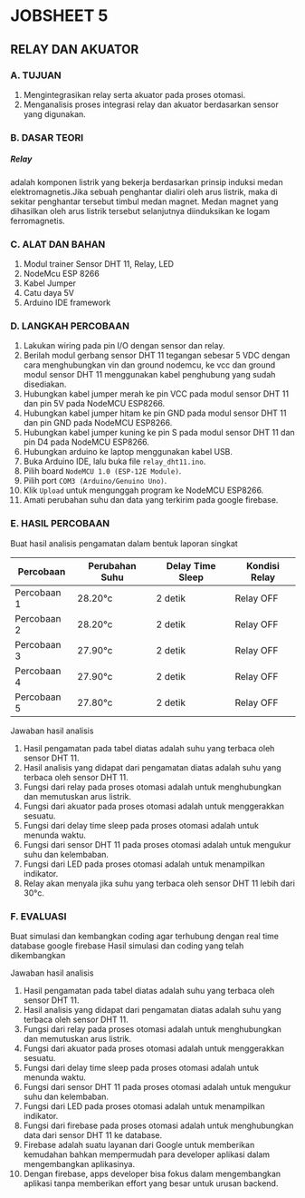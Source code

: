 # JOBSHEET 5
## RELAY DAN AKUATOR

### A. TUJUAN
1. Mengintegrasikan relay serta akuator pada proses otomasi.
2. Menganalisis proses integrasi relay dan akuator berdasarkan sensor yang digunakan.

### B. DASAR TEORI

##### Relay
adalah komponen listrik yang bekerja berdasarkan prinsip induksi medan elektromagnetis.Jika
sebuah penghantar dialiri oleh arus listrik, maka di sekitar penghantar tersebut timbul medan
magnet. Medan magnet yang dihasilkan oleh arus listrik tersebut selanjutnya diinduksikan ke
logam ferromagnetis.

### C. ALAT DAN BAHAN

1. Modul trainer Sensor DHT 11, Relay, LED
2. NodeMcu ESP 8266
3. Kabel Jumper
4. Catu daya 5V
5. Arduino IDE framework

### D. LANGKAH PERCOBAAN

1. Lakukan wiring pada pin I/O dengan sensor dan relay. 
2. Berilah modul gerbang sensor DHT 11 tegangan sebesar 5 VDC dengan cara menghubungkan vin dan ground nodemcu, ke vcc dan ground modul sensor DHT 11 menggunakan kabel penghubung yang sudah disediakan.
3. Hubungkan kabel jumper merah ke pin VCC pada modul sensor DHT 11 dan pin 5V pada NodeMCU ESP8266.
4. Hubungkan kabel jumper hitam ke pin GND pada modul sensor DHT 11 dan pin GND pada NodeMCU ESP8266.
5. Hubungkan kabel jumper kuning ke pin S pada modul sensor DHT 11 dan pin D4 pada NodeMCU ESP8266.
6. Hubungkan arduino ke laptop menggunakan kabel USB.
7. Buka Arduino IDE, lalu buka file `relay_dht11.ino`.
8. Pilih board `NodeMCU 1.0 (ESP-12E Module)`.
9. Pilih port `COM3 (Arduino/Genuino Uno)`.
10. Klik `Upload` untuk mengunggah program ke NodeMCU ESP8266.
11. Amati perubahan suhu dan data yang terkirim pada google firebase.

### E. HASIL PERCOBAAN

Buat hasil analisis pengamatan dalam bentuk laporan singkat

| Percobaan             | Perubahan Suhu        | Delay Time Sleep      | Kondisi Relay         |
|-----------------------|-----------------------|-----------------------|-----------------------|
| Percobaan 1           | 28.20°c               | 2 detik               | Relay OFF             |
| Percobaan 2           | 28.20°c               | 2 detik               | Relay OFF             |
| Percobaan 3           | 27.90°c               | 2 detik               | Relay OFF             |
| Percobaan 4           | 27.90°c               | 2 detik               | Relay OFF             |
| Percobaan 5           | 27.80°c               | 2 detik               | Relay OFF             |

Jawaban hasil analisis
1. Hasil pengamatan pada tabel diatas adalah suhu yang terbaca oleh sensor DHT 11.
2. Hasil analisis yang didapat dari pengamatan diatas adalah suhu yang terbaca oleh sensor DHT 11.
3. Fungsi dari relay pada proses otomasi adalah untuk menghubungkan dan memutuskan arus listrik.
4. Fungsi dari akuator pada proses otomasi adalah untuk menggerakkan sesuatu.
5. Fungsi dari delay time sleep pada proses otomasi adalah untuk menunda waktu.
6. Fungsi dari sensor DHT 11 pada proses otomasi adalah untuk mengukur suhu dan kelembaban.
7. Fungsi dari LED pada proses otomasi adalah untuk menampilkan indikator.
8. Relay akan menyala jika suhu yang terbaca oleh sensor DHT 11 lebih dari 30°c.

### F. EVALUASI

Buat simulasi dan kembangkan coding agar terhubung dengan real time database google firebase
Hasil simulasi dan coding yang telah dikembangkan

Jawaban hasil analisis
1. Hasil pengamatan pada tabel diatas adalah suhu yang terbaca oleh sensor DHT 11.
2. Hasil analisis yang didapat dari pengamatan diatas adalah suhu yang terbaca oleh sensor DHT 11.
3. Fungsi dari relay pada proses otomasi adalah untuk menghubungkan dan memutuskan arus listrik.
4. Fungsi dari akuator pada proses otomasi adalah untuk menggerakkan sesuatu.
5. Fungsi dari delay time sleep pada proses otomasi adalah untuk menunda waktu.
6. Fungsi dari sensor DHT 11 pada proses otomasi adalah untuk mengukur suhu dan kelembaban.
7. Fungsi dari LED pada proses otomasi adalah untuk menampilkan indikator.
8. Fungsi dari firebase pada proses otomasi adalah untuk menghubungkan data dari sensor DHT 11 ke database.
9. Firebase adalah suatu layanan dari Google untuk memberikan kemudahan bahkan mempermudah para developer aplikasi dalam mengembangkan aplikasinya.
10. Dengan firebase, apps developer bisa fokus dalam mengembangkan aplikasi tanpa memberikan effort yang besar untuk urusan backend.
